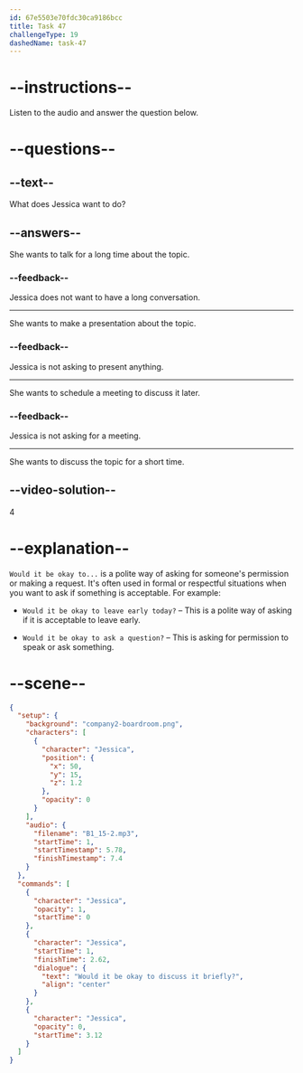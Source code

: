 ```yaml
---
id: 67e5503e70fdc30ca9186bcc
title: Task 47
challengeType: 19
dashedName: task-47
---
```


<!-- (Audio) Jessica: Would it be okay to discuss it briefly? -->

# --instructions--

Listen to the audio and answer the question below.

# --questions--

## --text--

What does Jessica want to do?

## --answers--

She wants to talk for a long time about the topic.

### --feedback--

Jessica does not want to have a long conversation.

---

She wants to make a presentation about the topic.

### --feedback--

Jessica is not asking to present anything.

---

She wants to schedule a meeting to discuss it later.

### --feedback--

Jessica is not asking for a meeting.

---

She wants to discuss the topic for a short time.

## --video-solution--

4

# --explanation--

`Would it be okay to...` is a polite way of asking for someone's permission or making a request. It's often used in formal or respectful situations when you want to ask if something is acceptable. For example:

- `Would it be okay to leave early today?` – This is a polite way of asking if it is acceptable to leave early.  

- `Would it be okay to ask a question?` – This is asking for permission to speak or ask something.

# --scene--

```json
{
  "setup": {
    "background": "company2-boardroom.png",
    "characters": [
      {
        "character": "Jessica",
        "position": {
          "x": 50,
          "y": 15,
          "z": 1.2
        },
        "opacity": 0
      }
    ],
    "audio": {
      "filename": "B1_15-2.mp3",
      "startTime": 1,
      "startTimestamp": 5.78,
      "finishTimestamp": 7.4
    }
  },
  "commands": [
    {
      "character": "Jessica",
      "opacity": 1,
      "startTime": 0
    },
    {
      "character": "Jessica",
      "startTime": 1,
      "finishTime": 2.62,
      "dialogue": {
        "text": "Would it be okay to discuss it briefly?",
        "align": "center"
      }
    },
    {
      "character": "Jessica",
      "opacity": 0,
      "startTime": 3.12
    }
  ]
}
```
